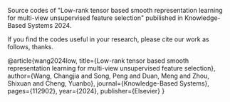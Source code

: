 Source codes of "Low-rank tensor based smooth representation learning for multi-view unsupervised feature selection" pubilished in Knowledge-Based Systems 2024.

If you find the codes useful in your research, please cite our work as follows, thanks.

@article{wang2024low,
  title={Low-rank tensor based smooth representation learning for multi-view unsupervised feature selection},
  author={Wang, Changjia and Song, Peng and Duan, Meng and Zhou, Shixuan and Cheng, Yuanbo},
  journal={Knowledge-Based Systems},
  pages={112902},
  year={2024},
  publisher={Elsevier}
}
